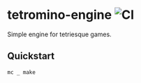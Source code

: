 # tetromino-engine ![CI](https://github.com/ooxi/tetromino-engine/actions/workflows/ci.yaml/badge.svg)

Simple engine for tetriesque games.


## Quickstart

```
mc _ make
```
